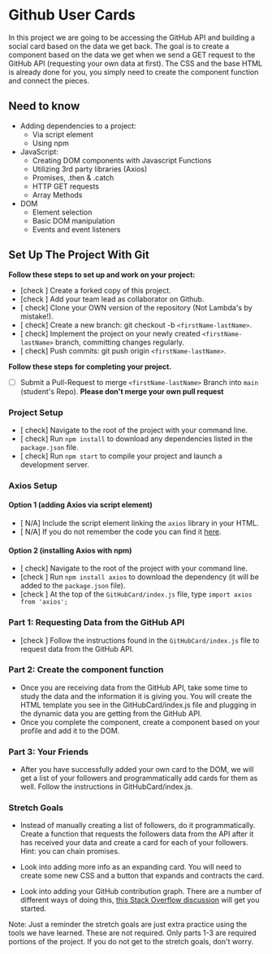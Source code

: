 # Github User Cards

In this project we are going to be accessing the GitHub API and building a social card based on the data we get back. The goal is to create a component based on the data we get when we send a GET request to the GitHub API (requesting your own data at first). The CSS and the base HTML is already done for you, you simply need to create the component function and connect the pieces.

## Need to know

* Adding dependencies to a project:
  * Via script element
  * Using npm
* JavaScript:
  * Creating DOM components with Javascript Functions
  * Utilizing 3rd party libraries (Axios)
  * Promises, .then & .catch
  * HTTP GET requests
  * Array Methods
* DOM
  * Element selection
  * Basic DOM manipulation
  * Events and event listeners

## Set Up The Project With Git

**Follow these steps to set up and work on your project:**

* [check ] Create a forked copy of this project.
* [check ] Add your team lead as collaborator on Github.
* [ check] Clone your OWN version of the repository (Not Lambda's by mistake!).
* [ check] Create a new branch: git checkout -b `<firstName-lastName>`.
* [ check] Implement the project on your newly created `<firstName-lastName>` branch, committing changes regularly.
* [ check] Push commits: git push origin `<firstName-lastName>`.

**Follow these steps for completing your project.**

* [ ] Submit a Pull-Request to merge `<firstName-lastName>` Branch into `main` (student's  Repo). **Please don't merge your own pull request**

### Project Setup

* [ check] Navigate to the root of the project with your command line.
* [ check] Run `npm install` to download any dependencies listed in the `package.json` file.
* [ check] Run `npm start` to compile your project and launch a development server.

### Axios Setup

#### Option 1 (adding Axios via script element)

* [ N/A] Include the script element linking the `axios` library in your HTML.
* [ N/A] If you do not remember the code you can find it [here](https://github.com/axios/axios).

#### Option 2 (installing Axios with npm)

* [ check] Navigate to the root of the project with your command line.
* [check ] Run `npm install axios` to download the dependency (it will be added to the `package.json` file).
* [check ] At the top of the `GitHubCard/index.js` file, type `import axios from 'axios';`

### Part 1: Requesting Data from the GitHub API

* [check ] Follow the instructions found in the `GitHubCard/index.js` file to request data from the GitHub API.

### Part 2: Create the component function

* Once you are receiving data from the GitHub API, take some time to study the data and the information it is giving you. You will create the HTML template you see in the GitHubCard/index.js file and plugging in the dynamic data you are getting from the GitHub API.
* Once you complete the component, create a component based on your profile and add it to the DOM.

### Part 3: Your Friends

* After you have successfully added your own card to the DOM, we will get a list of your followers and programmatically add cards for them as well. Follow the instructions in GitHubCard/index.js.

### Stretch Goals

* Instead of manually creating a list of followers, do it programmatically. Create a function that requests the followers data from the API after it has received your data and create a card for each of your followers. Hint: you can chain promises.

* Look into adding more info as an expanding card. You will need to create some new CSS and a button that expands and contracts the card. 

* Look into adding your GitHub contribution graph. There are a number of different ways of doing this, [this Stack Overflow discussion](https://stackoverflow.com/questions/34516592/embed-github-contributions-graph-in-website) will get you started.

Note: Just a reminder the stretch goals are just extra practice using the tools we have learned. These are not required. Only parts 1-3 are required portions of the project. If you do not get to the stretch goals, don't worry.
